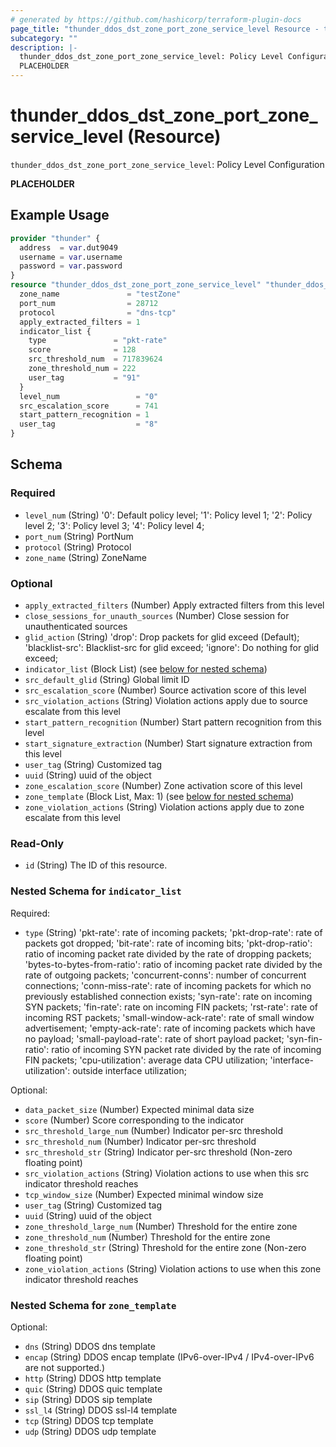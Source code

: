```yaml
---
# generated by https://github.com/hashicorp/terraform-plugin-docs
page_title: "thunder_ddos_dst_zone_port_zone_service_level Resource - terraform-provider-thunder"
subcategory: ""
description: |-
  thunder_ddos_dst_zone_port_zone_service_level: Policy Level Configuration
  PLACEHOLDER
---
```


# thunder_ddos_dst_zone_port_zone_service_level (Resource)

`thunder_ddos_dst_zone_port_zone_service_level`: Policy Level Configuration

__PLACEHOLDER__

## Example Usage

```terraform
provider "thunder" {
  address  = var.dut9049
  username = var.username
  password = var.password
}
resource "thunder_ddos_dst_zone_port_zone_service_level" "thunder_ddos_dst_zone_port_zone_service_level" {
  zone_name               = "testZone"
  port_num                = 28712
  protocol                = "dns-tcp"
  apply_extracted_filters = 1
  indicator_list {
    type               = "pkt-rate"
    score              = 128
    src_threshold_num  = 717839624
    zone_threshold_num = 222
    user_tag           = "91"
  }
  level_num                 = "0"
  src_escalation_score      = 741
  start_pattern_recognition = 1
  user_tag                  = "8"
}
```

<!-- schema generated by tfplugindocs -->
## Schema

### Required

- `level_num` (String) '0': Default policy level; '1': Policy level 1; '2': Policy level 2; '3': Policy level 3; '4': Policy level 4;
- `port_num` (String) PortNum
- `protocol` (String) Protocol
- `zone_name` (String) ZoneName

### Optional

- `apply_extracted_filters` (Number) Apply extracted filters from this level
- `close_sessions_for_unauth_sources` (Number) Close session for unauthenticated sources
- `glid_action` (String) 'drop': Drop packets for glid exceed (Default); 'blacklist-src': Blacklist-src for glid exceed; 'ignore': Do nothing for glid exceed;
- `indicator_list` (Block List) (see [below for nested schema](#nestedblock--indicator_list))
- `src_default_glid` (String) Global limit ID
- `src_escalation_score` (Number) Source activation score of this level
- `src_violation_actions` (String) Violation actions apply due to source escalate from this level
- `start_pattern_recognition` (Number) Start pattern recognition from this level
- `start_signature_extraction` (Number) Start signature extraction from this level
- `user_tag` (String) Customized tag
- `uuid` (String) uuid of the object
- `zone_escalation_score` (Number) Zone activation score of this level
- `zone_template` (Block List, Max: 1) (see [below for nested schema](#nestedblock--zone_template))
- `zone_violation_actions` (String) Violation actions apply due to zone escalate from this level

### Read-Only

- `id` (String) The ID of this resource.

<a id="nestedblock--indicator_list"></a>
### Nested Schema for `indicator_list`

Required:

- `type` (String) 'pkt-rate': rate of incoming packets; 'pkt-drop-rate': rate of packets got dropped; 'bit-rate': rate of incoming bits; 'pkt-drop-ratio': ratio of incoming packet rate divided by the rate of dropping packets; 'bytes-to-bytes-from-ratio': ratio of incoming packet rate divided by the rate of outgoing packets; 'concurrent-conns': number of concurrent connections; 'conn-miss-rate': rate of incoming packets for which no previously established connection exists; 'syn-rate': rate on incoming SYN packets; 'fin-rate': rate on incoming FIN packets; 'rst-rate': rate of incoming RST packets; 'small-window-ack-rate': rate of small window advertisement; 'empty-ack-rate': rate of incoming packets which have no payload; 'small-payload-rate': rate of short payload packet; 'syn-fin-ratio': ratio of incoming SYN packet rate divided by the rate of incoming FIN packets; 'cpu-utilization': average data CPU utilization; 'interface-utilization': outside interface utilization;

Optional:

- `data_packet_size` (Number) Expected minimal data size
- `score` (Number) Score corresponding to the indicator
- `src_threshold_large_num` (Number) Indicator per-src threshold
- `src_threshold_num` (Number) Indicator per-src threshold
- `src_threshold_str` (String) Indicator per-src threshold (Non-zero floating point)
- `src_violation_actions` (String) Violation actions to use when this src indicator threshold reaches
- `tcp_window_size` (Number) Expected minimal window size
- `user_tag` (String) Customized tag
- `uuid` (String) uuid of the object
- `zone_threshold_large_num` (Number) Threshold for the entire zone
- `zone_threshold_num` (Number) Threshold for the entire zone
- `zone_threshold_str` (String) Threshold for the entire zone (Non-zero floating point)
- `zone_violation_actions` (String) Violation actions to use when this zone indicator threshold reaches


<a id="nestedblock--zone_template"></a>
### Nested Schema for `zone_template`

Optional:

- `dns` (String) DDOS dns template
- `encap` (String) DDOS encap template (IPv6-over-IPv4 / IPv4-over-IPv6 are not supported.)
- `http` (String) DDOS http template
- `quic` (String) DDOS quic template
- `sip` (String) DDOS sip template
- `ssl_l4` (String) DDOS ssl-l4 template
- `tcp` (String) DDOS tcp template
- `udp` (String) DDOS udp template


